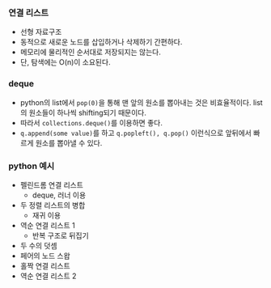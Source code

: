 ### 연결 리스트
- 선형 자료구조
- 동적으로 새로운 노드를 삽입하거나 삭제하기 간편하다.
- 메모리에 물리적인 순서대로 저장되지는 않는다.
- 단, 탐색에는 O(n)이 소요된다.

### deque
- python의 list에서 `pop(0)`을 통해 맨 앞의 원소를 뽑아내는 것은 비효율적이다. list의 원소들이 하나씩 shifting되기 때문이다.
- 따라서 `collections.deque()`를 이용하면 좋다.
- `q.append(some value)`를 하고 `q.popleft(), q.pop()` 이런식으로 앞뒤에서 빠르게 원소를 뽑아낼 수 있다.

### python 예시
- 펠린드롬 연결 리스트
  - deque, 러너 이용
- 두 정렬 리스트의 병합
  - 재귀 이용
- 역순 연결 리스트 1
  - 반복 구조로 뒤집기
- 두 수의 덧셈                                                                         
- 페어의 노드 스왑
- 홀짝 연결 리스트
- 역순 연결 리스트 2